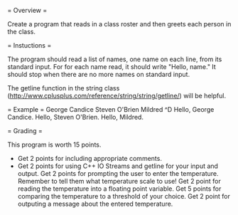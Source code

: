 = Overview =

Create a program that reads in a class roster and then greets each person in the class.

= Instuctions =

The program should read a list of names, one name on each line, from its standard input. For for each name read,
it should write "Hello, name." It should stop when there are no more names on standard input.

The getline function in the string class (http://www.cplusplus.com/reference/string/string/getline/) will be helpful. 

= Example =
George Candice
Steven O'Brien
Mildred
^D
Hello, George Candice.
Hello, Steven O'Brien.
Hello, Mildred.

= Grading =

This program is worth 15 points.


*    Get 2 points for including appropriate comments.
*    Get 2 points for using C++ IO Streams and getline for your input and output.
    Get 2 points for prompting the user to enter the temperature. Remember to tell them what temperature scale to use!
    Get 2 point for reading the temperature into a floating point variable.
    Get 5 points for comparing the temperature to a threshold of your choice.
    Get 2 point for outputing a message about the entered temperature.

